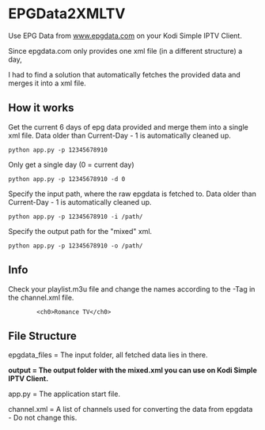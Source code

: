 # EPGData2XMLTV

Use EPG Data from www.epgdata.com on your Kodi Simple IPTV Client.

Since epgdata.com only provides one xml file (in a different structure) a day,

I had to find a solution that automatically fetches the provided data and merges it into a xml file. 


## How it works

Get the current 6 days of epg data provided and merge them into a single xml file.
Data older than Current-Day - 1 is automatically cleaned up.
```
python app.py -p 12345678910
```

Only get a single day (0 = current day)
```
python app.py -p 12345678910 -d 0
```

Specify the input path, where the raw epgdata is fetched to.
Data older than Current-Day - 1 is automatically cleaned up.
```
python app.py -p 12345678910 -i /path/
```

Specify the output path for the "mixed" xml.
```
python app.py -p 12345678910 -o /path/
```

## Info

Check your playlist.m3u file and change the names according to the <ch0>-Tag in the channel.xml file. 
```
        <ch0>Romance TV</ch0>
```

## File Structure

epgdata_files = The input folder, all fetched data lies in there. 

**output = The output folder with the mixed.xml you can use on Kodi Simple IPTV Client.**

app.py = The application start file.

channel.xml = A list of channels used for converting the data from epgdata - Do not change this.
